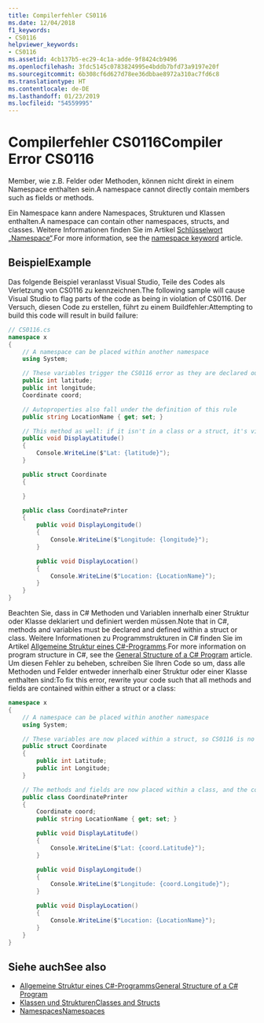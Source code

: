 ```yaml
---
title: Compilerfehler CS0116
ms.date: 12/04/2018
f1_keywords:
- CS0116
helpviewer_keywords:
- CS0116
ms.assetid: 4cb137b5-ec29-4c1a-adde-9f8424cb9496
ms.openlocfilehash: 3fdc5145c0783824995e4bddb7bfd73a9197e20f
ms.sourcegitcommit: 6b308cf6d627d78ee36dbbae8972a310ac7fd6c8
ms.translationtype: HT
ms.contentlocale: de-DE
ms.lasthandoff: 01/23/2019
ms.locfileid: "54559995"
---
```

# <a name="compiler-error-cs0116"></a><span data-ttu-id="1f448-102">Compilerfehler CS0116</span><span class="sxs-lookup"><span data-stu-id="1f448-102">Compiler Error CS0116</span></span>

<span data-ttu-id="1f448-103">Member, wie z.B. Felder oder Methoden, können nicht direkt in einem Namespace enthalten sein.</span><span class="sxs-lookup"><span data-stu-id="1f448-103">A namespace cannot directly contain members such as fields or methods.</span></span> 

<span data-ttu-id="1f448-104">Ein Namespace kann andere Namespaces, Strukturen und Klassen enthalten.</span><span class="sxs-lookup"><span data-stu-id="1f448-104">A namespace can contain other namespaces, structs, and classes.</span></span> <span data-ttu-id="1f448-105">Weitere Informationen finden Sie im Artikel [Schlüsselwort „Namespace“](../keywords/namespace.md).</span><span class="sxs-lookup"><span data-stu-id="1f448-105">For more information, see the [namespace keyword](../keywords/namespace.md) article.</span></span>
 
## <a name="example"></a><span data-ttu-id="1f448-106">Beispiel</span><span class="sxs-lookup"><span data-stu-id="1f448-106">Example</span></span>

<span data-ttu-id="1f448-107">Das folgende Beispiel veranlasst Visual Studio, Teile des Codes als Verletzung von CS0116 zu kennzeichnen.</span><span class="sxs-lookup"><span data-stu-id="1f448-107">The following sample will cause Visual Studio to flag parts of the code as being in violation of CS0116.</span></span> <span data-ttu-id="1f448-108">Der Versuch, diesen Code zu erstellen, führt zu einem Buildfehler:</span><span class="sxs-lookup"><span data-stu-id="1f448-108">Attempting to build this code will result in build failure:</span></span>  

```csharp
// CS0116.cs
namespace x
{
    // A namespace can be placed within another namespace
    using System;

    // These variables trigger the CS0116 error as they are declared outside of a struct or class
    public int latitude;
    public int longitude;
    Coordinate coord;

    // Autoproperties also fall under the definition of this rule
    public string LocationName { get; set; } 

    // This method as well: if it isn't in a class or a struct, it's violating CS0116
    public void DisplayLatitude()
    {
        Console.WriteLine($"Lat: {latitude}");
    }

    public struct Coordinate 
    {

    }

    public class CoordinatePrinter
    {
        public void DisplayLongitude()
        {
            Console.WriteLine($"Longitude: {longitude}");
        }

        public void DisplayLocation()
        {
            Console.WriteLine($"Location: {LocationName}");
        }
    }
}
```

<span data-ttu-id="1f448-109">Beachten Sie, dass in C# Methoden und Variablen innerhalb einer Struktur oder Klasse deklariert und definiert werden müssen.</span><span class="sxs-lookup"><span data-stu-id="1f448-109">Note that in C#, methods and variables must be declared and defined within a struct or class.</span></span> <span data-ttu-id="1f448-110">Weitere Informationen zu Programmstrukturen in C# finden Sie im Artikel [Allgemeine Struktur eines C#-Programms](../../../csharp/programming-guide/inside-a-program/general-structure-of-a-csharp-program.md).</span><span class="sxs-lookup"><span data-stu-id="1f448-110">For more information on program structure in C#, see the [General Structure of a C# Program](../../../csharp/programming-guide/inside-a-program/general-structure-of-a-csharp-program.md) article.</span></span> <span data-ttu-id="1f448-111">Um diesen Fehler zu beheben, schreiben Sie Ihren Code so um, dass alle Methoden und Felder entweder innerhalb einer Struktur oder einer Klasse enthalten sind:</span><span class="sxs-lookup"><span data-stu-id="1f448-111">To fix this error, rewrite your code such that all methods and fields are contained within either a struct or a class:</span></span>

```csharp
namespace x
{
    // A namespace can be placed within another namespace
    using System;     

    // These variables are now placed within a struct, so CS0116 is no longer violated
    public struct Coordinate
    {
        public int Latitude;
        public int Longitude;
    }

    // The methods and fields are now placed within a class, and the compiler is satisfied
    public class CoordinatePrinter
    {
        Coordinate coord;
        public string LocationName { get; set; }

        public void DisplayLatitude()
        {
            Console.WriteLine($"Lat: {coord.Latitude}");
        }

        public void DisplayLongitude()
        {
            Console.WriteLine($"Longitude: {coord.Longitude}");
        }

        public void DisplayLocation()
        {
            Console.WriteLine($"Location: {LocationName}");
        }
    }
}
```

## <a name="see-also"></a><span data-ttu-id="1f448-112">Siehe auch</span><span class="sxs-lookup"><span data-stu-id="1f448-112">See also</span></span>

- [<span data-ttu-id="1f448-113">Allgemeine Struktur eines C#-Programms</span><span class="sxs-lookup"><span data-stu-id="1f448-113">General Structure of a C# Program</span></span>](../../../csharp/programming-guide/inside-a-program/general-structure-of-a-csharp-program.md)
- [<span data-ttu-id="1f448-114">Klassen und Strukturen</span><span class="sxs-lookup"><span data-stu-id="1f448-114">Classes and Structs</span></span>](../../../csharp/programming-guide/classes-and-structs/index.md)
- [<span data-ttu-id="1f448-115">Namespaces</span><span class="sxs-lookup"><span data-stu-id="1f448-115">Namespaces</span></span>](../../../csharp/programming-guide/namespaces/index.md)
